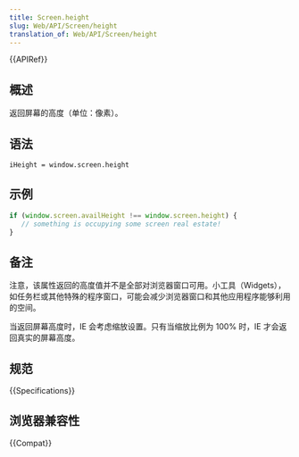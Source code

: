 ```yaml
---
title: Screen.height
slug: Web/API/Screen/height
translation_of: Web/API/Screen/height
---
```

{{APIRef}}

## 概述

返回屏幕的高度（单位：像素）。

## 语法

```plain
iHeight = window.screen.height
```

## 示例

```js
if (window.screen.availHeight !== window.screen.height) {
   // something is occupying some screen real estate!
}
```

## 备注

注意，该属性返回的高度值并不是全部对浏览器窗口可用。小工具（Widgets），如任务栏或其他特殊的程序窗口，可能会减少浏览器窗口和其他应用程序能够利用的空间。

当返回屏幕高度时，IE 会考虑缩放设置。只有当缩放比例为 100% 时，IE 才会返回真实的屏幕高度。

## 规范

{{Specifications}}

## 浏览器兼容性

{{Compat}}
